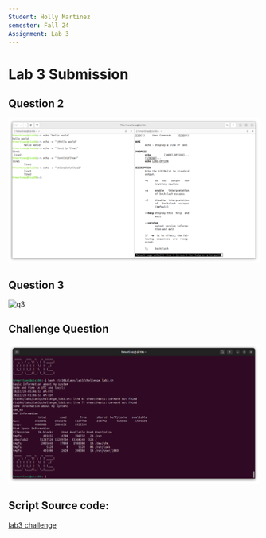 ```yaml
---
Student: Holly Martinez
semester: Fall 24
Assignment: Lab 3
---
```


# Lab 3 Submission

## Question 2
![Q2](Q2.1.png)

## Question 3
![q3](q3.1.png)

## Challenge Question
![q4](q4.1.png)

## Script Source code:
[lab3 challenge](challenge_lab3.sh)
